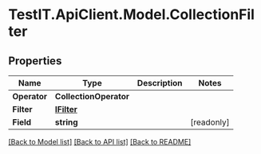 # TestIT.ApiClient.Model.CollectionFilter

## Properties

Name | Type | Description | Notes
------------ | ------------- | ------------- | -------------
**Operator** | **CollectionOperator** |  | 
**Filter** | [**IFilter**](IFilter.md) |  | 
**Field** | **string** |  | [readonly] 

[[Back to Model list]](../README.md#documentation-for-models) [[Back to API list]](../README.md#documentation-for-api-endpoints) [[Back to README]](../README.md)

